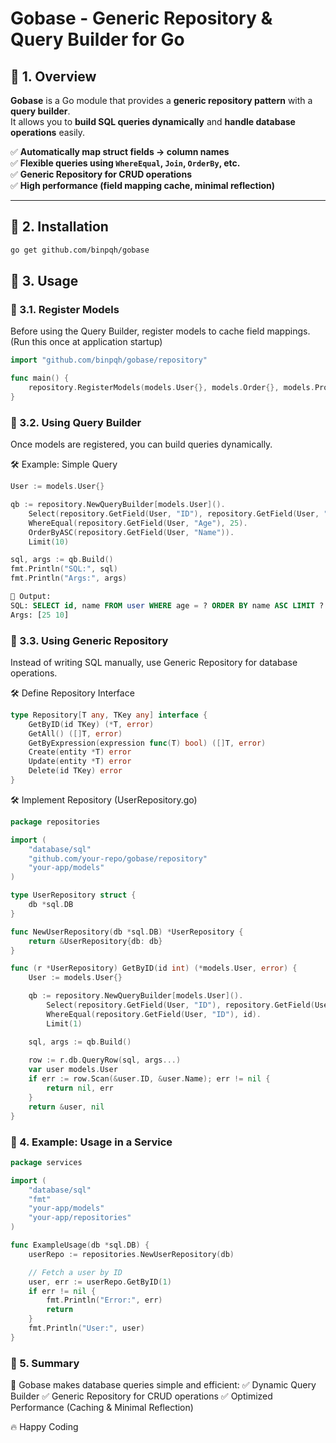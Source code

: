 # Gobase - Generic Repository & Query Builder for Go

## 📌 1. Overview  
**Gobase** is a Go module that provides a **generic repository pattern** with a **query builder**.  
It allows you to **build SQL queries dynamically** and **handle database operations** easily.  

✅ **Automatically map struct fields → column names**  
✅ **Flexible queries using `WhereEqual`, `Join`, `OrderBy`, etc.**  
✅ **Generic Repository for CRUD operations**  
✅ **High performance (field mapping cache, minimal reflection)**  

---

## 📌 2. Installation  

```sh
go get github.com/binpqh/gobase
```

## 📌 3. Usage
### 🚀 3.1. Register Models
Before using the Query Builder, register models to cache field mappings.
(Run this once at application startup)
```go
import "github.com/binpqh/gobase/repository"

func main() {
    repository.RegisterModels(models.User{}, models.Order{}, models.Product{})
}
```

### 🚀 3.2. Using Query Builder
Once models are registered, you can build queries dynamically.

🛠 Example: Simple Query
```go
User := models.User{}

qb := repository.NewQueryBuilder[models.User]().
    Select(repository.GetField(User, "ID"), repository.GetField(User, "Name")).
    WhereEqual(repository.GetField(User, "Age"), 25).
    OrderByASC(repository.GetField(User, "Name")).
    Limit(10)

sql, args := qb.Build()
fmt.Println("SQL:", sql)
fmt.Println("Args:", args)
```
```sql
🔹 Output:
SQL: SELECT id, name FROM user WHERE age = ? ORDER BY name ASC LIMIT ?
Args: [25 10]
```

### 🚀 3.3. Using Generic Repository
Instead of writing SQL manually, use Generic Repository for database operations.

🛠 Define Repository Interface
```go
type Repository[T any, TKey any] interface {
    GetByID(id TKey) (*T, error)
    GetAll() ([]T, error)
    GetByExpression(expression func(T) bool) ([]T, error)
    Create(entity *T) error
    Update(entity *T) error
    Delete(id TKey) error
}
```

🛠 Implement Repository (UserRepository.go)
```go
package repositories

import (
    "database/sql"
    "github.com/your-repo/gobase/repository"
    "your-app/models"
)

type UserRepository struct {
    db *sql.DB
}

func NewUserRepository(db *sql.DB) *UserRepository {
    return &UserRepository{db: db}
}

func (r *UserRepository) GetByID(id int) (*models.User, error) {
    User := models.User{}

    qb := repository.NewQueryBuilder[models.User]().
        Select(repository.GetField(User, "ID"), repository.GetField(User, "Name")).
        WhereEqual(repository.GetField(User, "ID"), id).
        Limit(1)

    sql, args := qb.Build()
    
    row := r.db.QueryRow(sql, args...)
    var user models.User
    if err := row.Scan(&user.ID, &user.Name); err != nil {
        return nil, err
    }
    return &user, nil
}
```
### 📌 4. Example: Usage in a Service
```go
package services

import (
    "database/sql"
    "fmt"
    "your-app/models"
    "your-app/repositories"
)

func ExampleUsage(db *sql.DB) {
    userRepo := repositories.NewUserRepository(db)

    // Fetch a user by ID
    user, err := userRepo.GetByID(1)
    if err != nil {
        fmt.Println("Error:", err)
        return
    }
    fmt.Println("User:", user)
}
```

### 📌 5. Summary
🚀 Gobase makes database queries simple and efficient:
✅ Dynamic Query Builder
✅ Generic Repository for CRUD operations
✅ Optimized Performance (Caching & Minimal Reflection)

🔥 Happy Coding